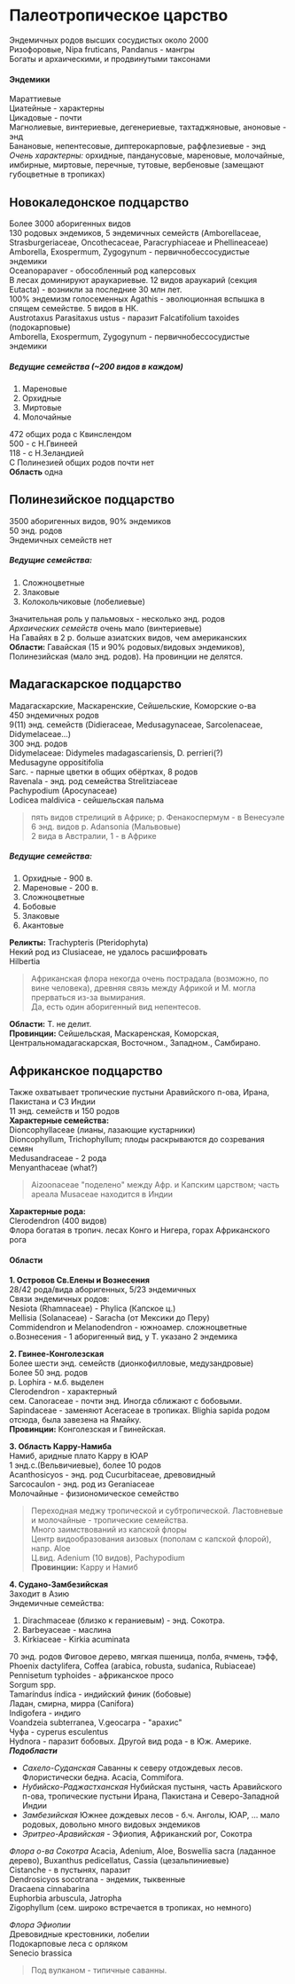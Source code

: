 ﻿# Палеотропическое царство
Эндемичных родов высших сосудистых около 2000  
Ризофоровые, Nipa fruticans, Pandanus - мангры  
Богаты и архаическими, и продвинутыми таксонами  
#### Эндемики  
Мараттиевые  
Циатейные - характерны  
Цикадовые - почти  
Магнолиевые, винтериевые, дегенериевые, тахтаджяновые, аноновые - энд  
Банановые, непентесовые, диптерокарповые, раффлезиевые - энд  
*Очень характерны:* орхидные, панданусовые, мареновые, молочайные, имбирные, миртовые, перечные, тутовые, вербеновые (замещают губоцветные в тропиках)  

## Новокаледонское подцарство  
Более 3000 аборигенных видов  
130 родовых эндемиков, 5 эндемичных семейств (Amborellaceae, Strasburgeriaceae, Oncothecaceae, Paracryphiaceae и Phellineaceae)  
Amborella, Exospermum, Zygogynum - первичнобессосудистые эндемики  
Oceanopapaver - обособленный род каперсовых  
В лесах доминируют араукариевые. 12 видов араукарий (секция Eutacta) - возникли за последние 30 млн лет.  
100% эндемизм голосеменных
Agathis - эволюционная вспышка в спящем семействе. 5 видов в НК.  
Austrotaxus
Parasitaxus ustus - паразит Falcatifolium taxoides (подокарповые)  
Amborella, Exospermum, Zygogynum - первичнобессосудистые эндемики  
##### Ведущие семейства (~200 видов в каждом)  
1. Мареновые  
2. Орхидные  
3. Миртовые  
4. Молочайные  

472 общих рода с Квинслендом  
500 - с Н.Гвинеей  
118 - с Н.Зеландией  
С Полинезией общих родов почти нет  
**Область** одна  
  
## Полинезийское подцарство  
3500 аборигенных видов, 90% эндемиков  
50 энд. родов  
Эндемичных семейств нет  
##### Ведущие семейства:
1. Сложноцветные  
2. Злаковые  
3. Колокольчиковые (лобелиевые)  

Значительная роль у пальмовых - несколько энд. родов  
*Архаических семейств* очень мало (винтериевые)  
На Гавайях в 2 р. больше азиатских видов, чем американских  
**Области:** Гавайская (15 и 90% родовых/видовых эндемиков),  
Полинезийская (мало энд. родов). На провинции не делятся.  

## Мадагаскарское подцарство  
Мадагаскарские, Маскаренские, Сейшельские, Коморские о-ва  
450 эндемичных родов  
9(11) энд. семейств (Didieraceae, Medusagynaceae, Sarcolenaceae, Didymelaceae...)  
300 энд. родов  
Didymelaceae: Didymeles madagascariensis, D. perrieri(?)  
Medusagyne oppositifolia  
Sarc. - парные цветки в общих обёртках, 8 родов  
Ravenala - энд. род семейства Strelitziaceae  
Pachypodium (Apocynaceae)  
Lodicea maldivica - сейшельская пальма  
> пять видов стрелиций в Африке; р. Фенакоспермум - в Венесуэле  
6 энд. видов р. Adansonia (Мальвовые)  
2 вида в Австралии, 1 - в Африке  

##### Ведущие семейства:
1. Орхидные - 900 в.  
2. Мареновые - 200 в.  
3. Сложноцветные  
4. Бобовые  
5. Злаковые  
6. Акантовые  

**Реликты:**
Trachypteris (Pteridophyta)  
Некий род из Clusiaceae, не удалось расшифровать  
Hilbertia  
>Африканская флора некогда очень пострадала (возможно, по вине человека), древняя связь между Африкой и М. могла прерваться из-за вымирания.  
Да, есть один аборигенный вид непентесов.  
  
**Области:** Т. не делит.  
**Провинции:** Сейшельская, Маскаренская, Коморская, Центральномадагаскарская, Восточном., Западном., Самбирано.  

## Африканское подцарство
Также охватывает тропические пустыни Аравийского п-ова, Ирана, Пакистана и СЗ Индии  
11 энд. семейств и 150 родов  
**Характерные семейства:**  
Dioncophyllaceae (лианы, лазающие кустарники)  
Dioncophyllum, Trichophyllum; плоды раскрываются до созревания семян  
Medusandraceae - 2 рода  
Menyanthaceae (what?)  
>Aizoonaceae "поделено" между Афр. и Капским царством; часть ареала Musaceae находится в Индии  

**Характерные рода:**  
Clerodendron (400 видов)  
Флора богатая в тропич. лесах Конго и Нигера, горах Африканского рога  
#### Области
**1. Островов Св.Елены и Вознесения**  
28/42 рода/вида аборигенных, 5/23 эндемичных  
Связи эндемичных родов:  
Nesiota (Rhamnaceae) - Phylica (Капское ц.)  
Mellisia (Solanaceae) - Saracha (от Мексики до Перу)  
Commidendron и Melanodendron - южноамер. сложноцветные  
о.Вознесения - 1 аборигенный вид, у Т. указано 2 эндемика  

**2. Гвинее-Конголезская**  
Более шести энд. семейств (дионкофилловые, медузандровые)  
Более 50 энд. родов  
р. Lophira - м.б. выделен  
Clerodendron - характерный  
сем. Сanoraceae - почти энд. Иногда сближают с бобовыми.  
Sapindaceae - заменяют Aceraceae в тропиках. Blighia sapida родом отсюда, была завезена на Ямайку.  
**Провинции:** Конголезская и Гвинейская.  

**3. Область Карру-Намиба**  
Намиб, аридные плато Карру в ЮАР  
1 энд.с.(Вельвичиевые), более 10 родов  
Аcanthosicyos - энд. род Cucurbitaceae, древовидный  
Sarcocaulon - энд. род из Geraniaceae  
Молочайные - физиономическое семейство  
>Переходная меджу тропической и субтропической. Ластовневые и молочайные - тропические семейства.  
Много заимствований из капской флоры  
Центр видообразования аизовых (пополам с капской флорой), напр. Aloe  
Ц.вид. Adenium (10 видов), Pachypodium  
**Провинции:** Карру и Намиб  

**4. Судано-Замбезийская**  
Заходит в Азию  
Эндемичные семейства:
1. Dirachmaceae (близко к гераниевым) - энд. Сокотра.
2. Barbeyaceae - маслина
3. Kirkiaceae - Kirkia acuminata  

70 энд. родов
Фиговое дерево, мягкая пшеница, полба, ячмень, тэфф, Phoenix dactylifera, Coffea (arabica, robusta, sudanica, Rubiaceae)  
Pennisetum typhoides - африканское просо  
Sorgum spp.  
Tamaríndus índica - индийский финик (бобовые)  
Ладан, смирна, мирра (Canifora)  
Indigofera - индиго  
Voandzeia subterranea, V.geocarpa - "арахис"  
Чуфа - cyperus esculentus  
Hydnora - паразит бобовых. Другой вид рода - в Юж. Америке.
***Подобласти***
- *Сахело-Суданская* Саванны к северу отдождевых лесов. Флористически бедна. Acacia, Commifora.  
- *Нубийско-Раджастханская* Нубийская пустыня, часть Аравийского п-ова, тропические пустыни Ирана, Пакистана и Северо-Западной Индии  
- *Замбезийская* Южнее дождевых лесов - б.ч. Анголы, ЮАР, ... мало родовых, довольно много видовых эндемиков
- *Эритрео-Аравийская* - Эфиопия, Африканский рог, Сокотра

*Флора о-ва Сокотра*
Acacia, Adenium, Aloe, Boswellia sacra (ладанное дерево), Buxanthus pedicellatus, Сassia (цезальпиниевые)  
Cistanche - в пустынях, паразит  
Dendrosicyos socotrana - эндемик, тыквенные  
Dracaena cinnabarina  
Euphorbia arbuscula, Jatropha  
Zigophyllum (сем. широко встречается в тропиках, но немного)  

*Флора Эфиопии*  
Древовидные крестовники, лобелии  
Подокарповые леса с орляком  
Senecio brassica  
>Под вулканом - типичные саванны.